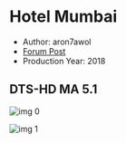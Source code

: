 # Hotel Mumbai

* Author: aron7awol
* [Forum Post](https://www.avsforum.com/threads/bass-eq-for-filtered-movies.2995212/post-58177786)
* Production Year: 2018

## DTS-HD MA 5.1

![img 0](https://i.imgur.com/nxQqZRl.jpg)

![img 1](https://i.imgur.com/2oxhi7m.png)

